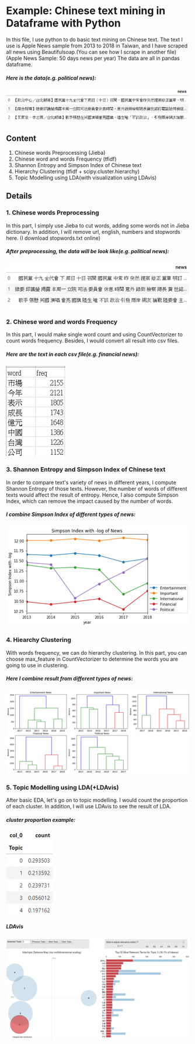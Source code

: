 # Example: Chinese text mining in Dataframe with Python
In this file, I use python to do basic text mining on Chinese text. The text I use is Apple News sample from 2013 to 2018 in Taiwan, and I have scraped all news using Beautifulsoap.(You can see how I scrape in another file)
(Apple News Sample: 50 days news per year)
The data are all in pandas dataframe.
##### Here is the data(e.g. political news):
![image](original.jpg)

## Content
1. Chinese words Preprocessing (Jieba)
2. Chinese word and words Frequency (tfidf)
3. Shannon Entropy and Simpson Index of Chinese text
4. Hierarchy Clustering (tfidf + scipy.cluster.hierarchy)
5. Topic Modelling using LDA(with visualization using LDAvis)

## Details

### 1. Chinese words Preprocessing
In this part, I simply use Jieba to cut words, adding some words not in Jieba dictionary. In addition, I will remove url, english, numbers and stopwords here.
(I download stopwords.txt online)
##### After preprocessing, the data will be look like(e.g. political news):
![image](cut.jpg)

### 2. Chinese word and words Frequency
In this part, I would make single word count and using CountVectorizer to count words frequency. Besides, I would convert all result into csv files.
##### Here are the text in each csv file(e.g. financial news):
![image](wordsfq.jpg)

### 3. Shannon Entropy and Simpson Index of Chinese text
In order to compare text's variety of news in different years, I compute Shannon Entropy of those texts. However, the number of words of different texts would affect the result of entropy. Hence, I also compute Simpson Index, which can remove the impact caused by the number of words. 
##### I combine Simpson Index of different types of news:
![image](simpson_index.png)

### 4. Hiearchy Clustering 
With words frequency, we can do hierarchy clustering. In this part, you can choose max_feature in CountVectorizer to determine the words you are going to use in clustering. 
##### Here I combine result from different types of news:
![image](hiearchy.png)

### 5. Topic Modelling using LDA(+LDAvis)
After basic EDA, let's go on to topic modelling. I would count the proportion of each cluster. In addition, I will use LDAvis to see the result of LDA.
##### cluster proportion example:
![image](topic_proportion.jpg)
##### LDAvis
![image](ldavis.jpg)
